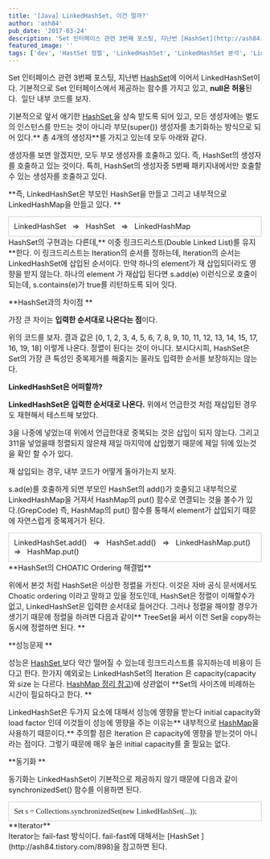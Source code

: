 ```yaml
---
title: '[Java] LinkedHashSet, 이건 멀까?'
author: 'ash84'
pub_date: '2017-03-24'
description: 'Set 인터페이스 관련 3번째 포스팅, 지난번 [HashSet](http://ash84.tistory.com/898)에 이어서 LinkedHashSet이다. 기본적으로 Set 인터페이스에서 제공하는 함수를 가지고 있고, **null은 허용**된다.  일단 내부 코드를 보자.'
featured_image: ''
tags: ['dev', 'HastSet 정렬', 'LinkedHashSet', 'LinkedHashSet 분석', 'LinkedHashSet 성능', 'set interface']
---
```



<span style="font-size: 11pt;">Set 인터페이스 관련 3번째 포스팅, 지난번 [HashSet](http://ash84.tistory.com/898)에 이어서 LinkedHashSet이다. 기본적으로 Set 인터페이스에서 제공하는 함수를 가지고 있</span><span style="font-size: 11pt;">고, **null은 허용**된다. </span><span style="font-size: 11pt;"> 일단 내부 코드를 보자. </span>

<span style="font-size: 11pt;">  
<script src="https://gist.github.com/4480561.js"></script>  
</span>

<span style="font-size: 11pt;">기본적으로 앞서 애기한 [HashSet ](http://ash84.tistory.com/898)을 상속 받도록 되어 있고, 모든 생성자에는 별도의 인스턴스를 만드는 것이 아니라 부모(super()) 생성자를 초기화하는 방식으로 되어 있다.** 총 4개의 생성자**를 가지고 있는데 모두 아래와 같다. </span>

<span style="font-size: 11pt;">  
<script src="https://gist.github.com/4480563.js"></script>  
</span>

<span style="font-size: 11pt;">생성자를 보면 알겠지만, 모두 부모 생성자를 호출하고 있다. 즉, HashSet의 생성자를 호출하고 있는 것이다. 특히, HashSet의 생성자중 5번째 패키지내에서만 호출할수 있는 생성자를 호출하고 있다. </span>

<span style="font-size: 11pt;">  
<script src="https://gist.github.com/4480568.js"></script>  
</span>

<span style="font-size: 11pt;">**즉, LinkedHashSet은 부모인 HashSet을 만들고 그리고 내부적으로 LinkedHashMap을 만들고 있다. **</span>

<div class="txc-textbox" style="border: 1px solid rgb(203, 203, 203); background-color: rgb(255, 255, 255); padding: 10px;"><span style="font-size: 11pt;">LinkedHashSet   =>   HashSet   =>   LinkedHashMap</span>

</div><span style="font-size: 11pt;">HashSet의 구현과는 다른데,** 이중 링크드리스트(Double Linked List)를 유지**한다. 이 링크드리스트는 Iteration의 순서를 정하는데, Iteration의 순서는 LinkedHashSet에 삽입된 순서이다. 만약 하나의 element가 재 삽입되더라도 영향을 받지 않는다. 하나의 element 가 재삽입 된다면 s.add(e) 이런식으로 호출이 되는데, s.contains(e)가 true를 리턴하도록 되어 잇다. </span>

<span style="font-size: 11pt;">**HashSet과의 차이점 **</span>

<span style="font-size: 11pt;">가장 큰 차이는 **입력한 순서대로 나온다는 점**이다. </span>

<span style="font-size: 11pt;">  
<script src="https://gist.github.com/4480571.js"></script>  
</span>

<span style="font-size: 11pt;">위의 코드를 보자. 결과 값은 [0, 1, 2, 3, 4, 5, 6, 7, 8, 9, 10, 11, 12, 13, 14, 15, 17, 16, 19, 18] 이렇게 나온다. 정렬이 된다는 것이 아니다. 보시다시피,</span><span style="font-size: 11pt;"> HashSet은 Set의 가장 큰 특성인 중복제거를 해줄지는 몰라도 입력한 순서를 보장하지는 않는다. </span>

<span style="font-size: 11pt;">**LinkedHashSet은 어떠할까?**</span>

<span style="font-size: 11pt;">**LinkedHashSet은 입력한 순서대로 나온다.** 위에서 언급한것 처럼 재삽입된 경우도 재현해서 테스트해 보았다. </span>

<span style="font-size: 11pt;">  
<script src="https://gist.github.com/4480576.js"></script>  
</span>

<span style="font-size: 11pt;">3을 나중에 넣었는데 위에서 언급한대로 중복되는 것은 삽입이 되지 않는다. 그리고 311을 넣었을때 정렬되지 않은채 제일 마지막에 삽입했기 때문에 제일 뒤에 있는것을 확인 할 수가 있다. </span>

<span style="font-size: 11pt;">재 삽입되는 경우, 내부 코드가 어떻게 돌아가는지 보자. </span>

<span style="font-size: 11pt;">s.ad(e)를 호출하게 되면 부모인 HashSet의 add()가 호출되고 내부적으로 LinkedHashMap을 거져서 HashMap의 put() 함수로 연결되는 것을 볼수가 있다.(GrepCode) 즉, HashMap의 put() 함수를 통해서 element가 삽입되기 때문에 자연스럽게 중복제거가 된다. </span>

<div class="txc-textbox" style="border: 1px solid rgb(203, 203, 203); background-color: rgb(255, 255, 255); padding: 10px;"><span style="font-size: 11pt;">LinkedHashSet.add()   =>   HashSet.add()   =>   LinkedHashMap.put()   =>   HashMap.put()</span>

</div><span style="font-size: 11pt;">**HashSet의 CHOATIC Ordering 해결법**</span>

<span style="font-size: 11pt;">위에서 본것 처럼 HashSet은 이상한 정렬을 가진다. 이것은 자바 공식 문서에서도 Choatic ordering 이라고 말하고 있을 정도인데, HashSet은 정렬이 이해할수가 없고, LinkedHashSet은 입력한 순서대로 들어간다. 그러나 정렬을 해야할 경우가 생기기 때문에 정렬을 하려면 다음과 같이** TreeSet을 써서 이전 Set을 copy하는 동시에 정렬하면 된다. **</span>

<span style="font-size: 11pt;">  
<script src="https://gist.github.com/4480579.js"></script>  
</span>

<span style="font-size: 11pt;">**성능문제 **</span>

<span style="font-size: 11pt;">성능은 [HashSet ](http://ash84.tistory.com/898)보다 약간 떨어질 수 있는데 링크드리스트를 유지하는데 비용이 든다고 한다. 한가지 예외로는 LinkedHashSet의 Iteration 은 capacity(capacity 와 size 는 다르다. [HashMap 정리 참고](http://ash84.tistory.com/851))에 상관없이 **Set의 사이즈에 비례하는 시간이 필요하다고 한다. **</span>

<span style="font-size: 11pt;">LinkedHashSet은 두가지 요소에 대해서 성능에 영향을 받는다 initial capacity와 load factor 인데 이것들이 성능에 영향을 주는 이유는** 내부적으로 [HashMap](http://ash84.tistory.com/851)을 사용하기 때문이다.** 주의할 점은 Iteration 은 capacity에 영향을 받는것이 아니라는 점이다. 그렇기 때문에 매우 높은 initial capacity를 줄 필요는 없다. </span>

<span style="font-size: 11pt;">**동기화 **</span>

<span style="font-size: 11pt;">동기화는 LinkedHashSet이 기본적으로 제공하지 않기 때문에 다음과 같이 synchro</span><span style="font-size: 11pt;">nized</span><span style="font-size: 11pt;">Set() 함수를 이용하면 된다. </span>

<div><div class="txc-textbox" style="border: 1px solid rgb(203, 203, 203); background-color: rgb(255, 255, 255); padding: 10px;"><font face="나눔고딕"><span style="font-size: 11pt;"> Set s = Collections.synchronizedSet(new LinkedHashSet(...)); </span></font>

</div></div><div></div><div><span style="font-size: 11pt;">**Iterator**</span></div><div><span style="font-size: 11pt;">Iterator는 fail-fast 방식이다. fail-fast에 대해서는 [HashSet ](http://ash84.tistory.com/898)을 참고하면 된다.   </span></div>

